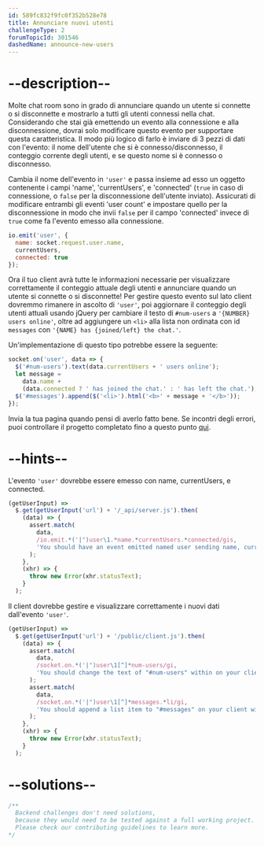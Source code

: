 ```yaml
---
id: 589fc832f9fc0f352b528e78
title: Annunciare nuovi utenti
challengeType: 2
forumTopicId: 301546
dashedName: announce-new-users
---
```


# --description--

Molte chat room sono in grado di annunciare quando un utente si connette o si disconnette e mostrarlo a tutti gli utenti connessi nella chat. Considerando che stai già emettendo un evento alla connessione e alla disconnessione, dovrai solo modificare questo evento per supportare questa caratteristica. Il modo più logico di farlo è inviare di 3 pezzi di dati con l'evento: il nome dell'utente che si è connesso/disconnesso, il conteggio corrente degli utenti, e se questo nome si è connesso o disconnesso.

Cambia il nome dell'evento in `'user'` e passa insieme ad esso un oggetto contenente i campi 'name', 'currentUsers', e 'connected' (`true` in caso di connessione, o `false` per la disconnessione dell'utente inviato). Assicurati di modificare entrambi gli eventi 'user count' e impostare quello per la disconnessione in modo che invii `false` per il campo 'connected' invece di `true` come fa l'evento emesso alla connessione.

```js
io.emit('user', {
  name: socket.request.user.name,
  currentUsers,
  connected: true
});
```

Ora il tuo client avrà tutte le informazioni necessarie per visualizzare correttamente il conteggio attuale degli utenti e annunciare quando un utente si connette o si disconnette! Per gestire questo evento sul lato client dovremmo rimanere in ascolto di `'user'`, poi aggiornare il conteggio degli utenti attuali usando jQuery per cambiare il testo di `#num-users` a `'{NUMBER} users online'`, oltre ad aggiungere un `<li>` alla lista non ordinata con id `messages` con `'{NAME} has {joined/left} the chat.'`.

Un'implementazione di questo tipo potrebbe essere la seguente:

```js
socket.on('user', data => {
  $('#num-users').text(data.currentUsers + ' users online');
  let message =
    data.name +
    (data.connected ? ' has joined the chat.' : ' has left the chat.');
  $('#messages').append($('<li>').html('<b>' + message + '</b>'));
});
```

Invia la tua pagina quando pensi di averlo fatto bene. Se incontri degli errori, puoi controllare il progetto completato fino a questo punto [qui](https://gist.github.com/camperbot/bf95a0f74b756cf0771cd62c087b8286).

# --hints--

L'evento `'user'` dovrebbe essere emesso con name, currentUsers, e connected.

```js
(getUserInput) =>
  $.get(getUserInput('url') + '/_api/server.js').then(
    (data) => {
      assert.match(
        data,
        /io.emit.*('|")user\1.*name.*currentUsers.*connected/gis,
        'You should have an event emitted named user sending name, currentUsers, and connected'
      );
    },
    (xhr) => {
      throw new Error(xhr.statusText);
    }
  );
```

Il client dovrebbe gestire e visualizzare correttamente i nuovi dati dall'evento `'user'`.

```js
(getUserInput) =>
  $.get(getUserInput('url') + '/public/client.js').then(
    (data) => {
      assert.match(
        data,
        /socket.on.*('|")user\1[^]*num-users/gi,
        'You should change the text of "#num-users" within on your client within the "user" event listener to show the current users connected'
      );
      assert.match(
        data,
        /socket.on.*('|")user\1[^]*messages.*li/gi,
        'You should append a list item to "#messages" on your client within the "user" event listener to announce a user came or went'
      );
    },
    (xhr) => {
      throw new Error(xhr.statusText);
    }
  );
```

# --solutions--

```js
/**
  Backend challenges don't need solutions, 
  because they would need to be tested against a full working project. 
  Please check our contributing guidelines to learn more.
*/
```
